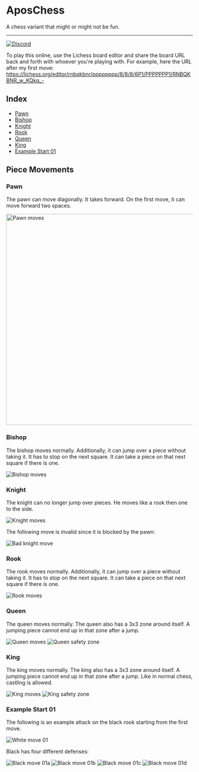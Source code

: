 # AposChess

A chess variant that might or might not be fun.

___

[![Discord](https://img.shields.io/discord/257949867551358987.svg)](https://discord.gg/Wwdb9Cs)

To play this online, use the Lichess board editor and share the board URL back and forth with whoever you're playing with. For example, here the URL after my first move: https://lichess.org/editor/rnbqkbnr/pppppppp/8/8/8/6P1/PPPPPPP1/RNBQKBNR_w_KQkq_-

## Index

* [Pawn](#pawn)
* [Bishop](#bishop)
* [Knight](#knight)
* [Rook](#rook)
* [Queen](#queen)
* [King](#king)
* [Example Start 01](#example-start-01)

## Piece Movements

### Pawn

The pawn can move diagonally. It takes forward. On the first move, it can move forward two spaces.

<img src="Images/Pawn.png" alt="Pawn moves" width="570" height="570" />

### Bishop

The bishop moves normally. Additionally, it can jump over a piece without taking it. It has to stop on the next square. It can take a piece on that next square if there is one.

![Bishop moves](Images/Bishop.png)

### Knight

The knight can no longer jump over pieces. He moves like a rook then one to the side.

![Knight moves](Images/Knight.png)

The following move is invalid since it is blocked by the pawn:

![Bad knight move](Images/KnightBad.png)

### Rook

The rook moves normally. Additionally, it can jump over a piece without taking it. It has to stop on the next square. It can take a piece on that next square if there is one.

![Rook moves](Images/Rook.png)

### Queen

The queen moves normally. The queen also has a 3x3 zone around itself. A jumping piece cannot end up in that zone after a jump.

![Queen moves](Images/Queen.png)
![Queen safety zone](Images/QueenSafety.png)

### King

The king moves normally. The king also has a 3x3 zone around itself. A jumping piece cannot end up in that zone after a jump. Like in normal chess, castling is allowed.

![King moves](Images/King.png)
![King safety zone](Images/KingSafety.png)

### Example Start 01

The following is an example attack on the black rook starting from the first move.

![White move 01](Images/Example01/E01-01a-a-hg3.png)

Black has four different defenses:

![Black move 01a](Images/Example01/E01-01b-a-Bh3.png)
![Black move 01b](Images/Example01/E01-01b-b-h6.png)
![Black move 01c](Images/Example01/E01-01b-c-h5.png)
![Black move 01d](Images/Example01/E01-01b-d-Rh6.png)
